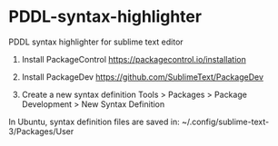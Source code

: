 # PDDL-syntax-highlighter
PDDL syntax highlighter for sublime text editor

1. Install PackageControl
https://packagecontrol.io/installation

2. Install PackageDev
https://github.com/SublimeText/PackageDev

3. Create a new syntax definition
Tools > Packages > Package Development > New Syntax Definition

In Ubuntu, syntax definition files are saved in:
~/.config/sublime-text-3/Packages/User
